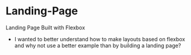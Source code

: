 # Landing-Page
Landing Page Built with Flexbox

- I wanted to better understand how to make layouts based on flexbox and why not use a better example than by building a landing page?
